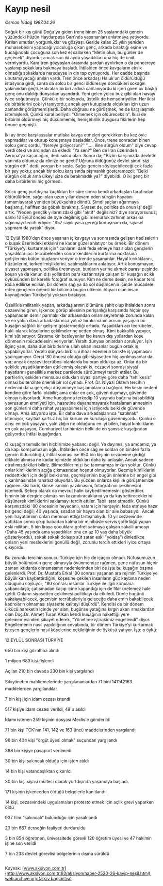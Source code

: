 # Kayıp nesil

*Osman İridağ 1997.04.26*

<font class="agenda2NewsSpot">
 Soğuk bir kış günü Doğu'ya giden trene binen 25 yaşlarındaki gencin yüzündeki hüzün Haydarpaşa Garı'nda yaşananları anlatmaya yetiyordu.
</font>
<font class="newsDetail">
 Kırılan umutlar, yorgunluklar ve gözyaşı. Geride kalan 25 yılın yeniden muhasebesini yapacağı yolculuğa çıkan genç, arkada bıraktığı eşine ve kucağındaki çocuğuna son kez el sallarken  "Metin olun, bu  günler de geçecek" diyordu; ancak son iki ayda yaşadıkları ona hiç de ümit vermiyordu. Kara tren gözyaşları arasında gardan ayrılırken o da pencereye yaslanıp sokaklara bakmaya başladı. İhtilalden önce kavgaların eksik olmadığı sokaklarda neredeyse in cin top oynuyordu. Her cadde başında unutamayacağı anıları vardı. Tren önce arkadaşı Haluk'un öldürüldüğü istasyona girdi, sonra da solcu bir genci öldüresiye dövdükleri sokağın yakınından geçti. Hatıraları birbiri ardına canlanıyordu ki içeri giren bir başka genç onu daldığı dünyadan uyandırdı. Yeni gelen yolcu buz gibi olan havayı iyice soğutmuştu. Çünkü o bir solcuydu, üstelik de hemşehriydiler. Her ikisi de birbirlerini çok iyi tanıyordu; ancak ayrı kutuplarda oldukları için uzun zamandır görüşmemişlerdi. Daha doğrusu ne görüşmek, ne de karşılaşmak istemişlerdi.  Çünkü kural belliydi: "Ölmemek için öldüreceksin". İkisi de birbirini öldürmeyi hiç düşünmemiş, hemşehrilik duygusu fikirlerin hep önüne geçmişti.
 <br>
  <br/>
  İki ay önce karşılaşsalar mutlaka kavga etmeleri gerekirken bu kez öyle yapmadılar ve oturup konuşmaya başladılar. Önce, trene sonradan binen solcu genç sordu, "Nereye gidiyorsun?" "..... iline sürgün oldum" diye cevap verdi öteki ve ardından da ekledi: "Ya sen?" Ben de İran üzerinden Avrupa'ya kaçacağım, dedi solcu olan. Sonra da; "Bizim karşımızda devletin yanında oldunuz da elinize ne geçti? Uğruna öldüğünüz devlet şimdi sizi sürgün etti" dedi, yorgun bir sesle. Sağcı gencin söyleyebileceği çok fazla bir şey yoktu; ancak bir solcu karşısında pişmanlık gösteremezdi; "Belki sürgün olduk ama ülkeyi size de bırakmadık ya?" diyebildi. O iki genç bir daha birbirlerini hiç görmedi.
  <br/>
  <br/>
  Solcu genç yurtdışına kaçtıktan bir süre sonra kendi arkadaşları tarafından öldürülürken, sağcı olan uzun yıllar devam eden sürgün hayatını tamamlayarak yeniden büyükşehire döndü. Şimdi saçları ağarmaya başlamış, hafiften de göbek bırakmış. Siyaset de, politika da onun işi değil artık. "Neden gençlik yıllarınızdaki gibi "aktif" değilsiniz? diye soruyorsunuz; sanki 12 Eylül öncesi  de öyle değilmiş gibi memurluk zırhının arkasına sığınmayı tercih ediyor:  "657 sayılı yasa gereği konuşmam da, siyaset yapmam da yasak" diyor.
  <br/>
  <br/>
  12 Eylül 1980'den önce yaşanan iç kavgayı ve sonrasında gelişen hadiselerin o kuşak üzerindeki etkisini ne kadar güzel anlatıyor bu örnek. Bir dönem "Türkiye'yi kurtarmak için" canlarını dahi feda etmeye hazır olan gençlerin yaşadıkları acı tecrübelerden sonra kendilerini kurtarma noktasına gelişlerinin bütün ipuçlarını veriyor o trende yaşananlar. Hayal kırıklıklarını, hüzünlerini, terkedilmişliklerini, satılmışlıklarını anlatıyor. Artık konuşmayan, siyaset yapmayan, politika üretmeyen, bunların yerine ekmek parası peşinde koşan ya da kanun dışı yollardan para kazanmaya çalışan bir kuşağın acıklı öyküsünden bir karelik fotoğraf sunuyor. Kim ne derse desin, ne kadar tersi iddia edilirse edilsin, bir dönem sağ ya da sol düşüncenin içinde mücadele eden gençlerin önemli bir bölümü bugün ülkenin ihtiyacı olan insan kaynağından Türkiye'yi yoksun bırakıyor.
  <br/>
  <br/>
  Özellikle militanlık yapan, arkadaşlarının ölümüne şahit olup ihtilalden sonra cezaevine giren, işkence görüp ailesinin perişanlığı karşısında hiçbir şey yapamadan demir parmaklıklar arkasından onları seyretmek zorunda kalan ve en yakın dava arkadaşlarınca yalnız bırakılmanın acısını yaşayan bu kuşağın sağlıklı bir gelişim göstermediği ortada. Yaşadıkları acı tecrübeler, haklı olarak köşelerine çekilmelerine neden olmuş. Kimi bakkallık yapıyor, kimi süt satıyor. Sisteme kin besleyenler ise kanun dışı yollardan köşe dönmenin mücadelesini veriyorlar. Yeraltı dünyası onlardan soruluyor. İşin ilginç yanı, daha dün birbirlerine silah sıkan insanlar bugün ortak iş yapabiliyorlar. Yeraltı dünyası birbirini ihbar edenlerin birlikte iş yapmasını yadırgamıyor. Gerçi '80 öncesi olduğu gibi siyasetten hiç ayrılmayanlar da var; ancak cezaevi tecrübesi olanlarda bu oran oldukça az. Onlar da bir şekilde yaşadıklarından etkilenmiş olacak ki, cezaevi sonrası siyasi hayatlarını genellikle merkez partilerde sürdürmeyi tercih ettiler. Bu partilerin, eskiden mensubu oldukları siyasi partiye göre daha "tehlikesiz" olması bu tercihte önemli bir rol oynadı. Prof. Dr. Niyazi Öktem tercihin nedenini daha gerçekçi düşünmeye başlamalarına  bağlıyor. Herkesin nedeni kendine göre farklı olabilir; ama onlar en çok, güven duymayı, güvende olmayı istiyorlardı. Anne kucağında terkedip 10 yaşında bağrına basabildiği yavrusunun emniyeti için,  hasretine dayanamayarak hastalanan annesinin son günlerini daha rahat yaşayabilmesi için istiyordu belki de güvende olmayı. Ama istiyordu işte. Bir daha dava arkadaşlarınca "satılmak" istemiyor, kayıtsız şartsız hiç bir kurum ve kuruluşa güvenmiyordu. Çünkü o acıyı en çok yaşayan, yalnızlığın ne olduğunu en iyi bilen, hayal kırıklıklarını en çok yaşayan, Cumhuriyet tarihimizin belki de en şanssız kuşağından geliyordu; İhtilal kuşağından.
  <br/>
  <br/>
  O kuşağın temsilcileri hiçbirimize yabancı değil. Ya dayımız, ya amcamız, ya da kapı komşumuzun oğlu. İhtilalden önce sağ ve soldan on binden fazla gencin öldürüldüğü, ihtilal sonrası ise 650 bin kişinin cezaevine girdiği dikkate alınırsa ne kadar içimizde oldukları daha iyi anlaşılır. Ancak sadece etrafımızdakileri biliriz. Bilmediklerimizi ise tanımamıza imkan yoktur. Çünkü onlar kimliklerinin açığa çıkmasından hoşnut olmuyorlar. Geçmiş kimliklerini reddettikleri için değil belki ama, geçmişlerinin bugün önlerine bir engel gibi çıkarılmasından rahatsız oluyorlar. Bu yüzden onlarca kişi ile görüşmemize rağmen ikisi hariç kimse isminin yazılmasını, fotoğrafının çekilmesini istemedi. Sebep olarak da mevcut halin kaybedilmemesini gösterdiler. İsminin bir dergide çıkmasının kazandıracaklarını ya da kaybettireceklerini düşünerek kimliklerini saklamayı tercih ettiler. Tabii ısrar etmedik. Çünkü karşımızdaki '80 öncesinin heyecanlı, vatanı için herşeyini feda etmeye hazır bir genci değil; 40 yaşında, sıradan bir hayatı olan bir aile babasıydı. Ancak yeni hayatlarının onları memnun ettiği tartışmalıydı. 10 yıl cezaevinde yattıktan sonra çıkıp babadan kalma bir minibüsle servis şoförlüğü yapan eski militanı, 5 bin liraya çocuklara gofret satmaya çalışan sakallı amcayı (Daha 45 yaşında ama yaşadıkları onu en az 10 yaş daha büyük gösteriyordu), sokak sokak dolaşıp süt satan eski "yoldaş"ı dinledikçe onların yeni mesleklerini gönüllü değil, zorunlu tercih ettikleri iyice ortaya çıkıyordu.
  <br/>
  <br/>
  Bu zorunlu tercihin sonucu Türkiye için hiç de içaçıcı olmadı. Nüfusumuzun büyük bölümünün genç olmasıyla övünmemize rağmen, genç nüfusun hiçbir zaman iktidarda olmamasının nedenlerinden biri de işte bu kuşağın başına gelenlerdi. Prof. Dr. Mustafa Erkal '80 sonrası yaşanan ara rejimin Türkiye'ye büyük kan kaybettirdiğini, köşesine çekilen insanların güç kaybına neden olduğunu söylüyor; "80 sonrası insanlar Türkiye ile ilgili konulara yabancılaştı; çatışmadan kaçıp içine kapandığı için de fikir üretemez hale geldi. Onların siyasetten çekilmesi politikayı da etkiledi. Dünle bugünü yakalayabilecek, geçmişin tecrübeleriyle geleceğe daha emin bakabilecek kadroların olmaması siyasette kaliteyi düşürdü". Kendisi de bir dönem ülkücü hareketin içinde yer alan, bugünse yatağına kırgın akan ırmaklardan olan Doç.Dr. Ahmet Turan Alkan kendi kuşağının hakettiği yere gelememesinden şikayet ederek, "Yönetime iştirakimiz engellendi" diyor. Engellemenin nasıl yapıldığının cevabında, bir dönem Türkiye'yi kurtarmak isteyen gençlerin nasıl köşelerine çekildiğinin de öyküsü yatıyor. İşte o öykü:
  <br/>
  <br/>
  12 EYLÜL SONRASI TÜRKİYE
  <br/>
  <br/>
  650 bin kişi gözaltına alındı
  <br/>
  <br/>
  1 milyon 683 kişi fişlendi
  <br/>
  <br/>
  Açılan 210 bin davada 230 bin kişi yargılandı
  <br/>
  <br/>
  Sıkıyönetim mahkemelerinde yargılananlardan 71 bini 141142163. maddelerden yargılandılar
  <br/>
  <br/>
  7 bin kişi için idam cezası istendi
  <br/>
  <br/>
  517 kişiye idam cezası verildi, 49'u asıldı
  <br/>
  <br/>
  İdamı istenen 259 kişinin dosyası Meclis'e gönderildi
  <br/>
  <br/>
  71 bin kişi TCK'nın 141, 142 ve 163'üncü maddelerinden yargılandı
  <br/>
  <br/>
  98 bin 404 kişi "örgüt üyesi olmak" suçundan yargılandı
  <br/>
  <br/>
  388 bin kişiye pasaport verilmedi
  <br/>
  <br/>
  30 bin kişi sakıncalı olduğu için işten atıldı
  <br/>
  <br/>
  14 bin kişi vatandaşlıktan çıkarıldı
  <br/>
  <br/>
  30 bin kişi siyasi mülteci olarak yurtdışında yaşamaya başladı.
  <br/>
  <br/>
  171 kişinin işkenceden öldüğü belgelerle kanıtlandı
  <br/>
  <br/>
  14 kişi, cezaevindeki uygulamaları protesto etmek için açlık grevi yaparken öldü
  <br/>
  <br/>
  937 film "sakıncalı" bulunduğu için yasaklandı
  <br/>
  <br/>
  23 bin 667 derneğin faaliyeti durduruldu
  <br/>
  <br/>
  3 bin 854 öğretmen, üniversitede görevli 120 öğretim üyesi ve  47 hakimin işine son verildi
  <br/>
  <br/>
  7 bin 233 devlet görevlisi bölgelerinin dışına sürüldü
  <br/>
 </br>
</font>

Kaynak: [www.aksiyon.com.tr](http://www.aksiyon.com.tr:80/aksiyon/haber-2520-26-kayip-nesil.html), [web.archive.org (arşiv bağlantısı)](http://web.archive.org/web/20120122043843/http://www.aksiyon.com.tr:80/aksiyon/haber-2520-26-kayip-nesil.html)
